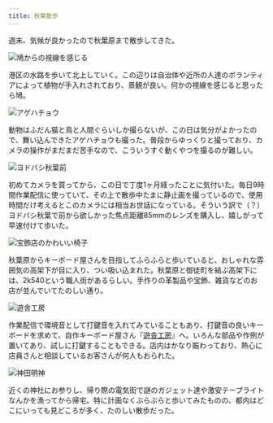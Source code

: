 ```yaml
---
title: 秋葉散歩
---
```

週末、気候が良かったので秋葉原まで散歩してきた。

![](https://lh6.googleusercontent.com/bLoFMYNVso849xRyoz6pQr5OuHKsFM_F1aHqxj3YKDF1r6GWwXvhzZiluq-QxscLvRw-MCDOxSqZ9M480Oj4gJZy5xFbPzl0xrNt0aWuQqI_Bshle7_Z8AnxoiCqS9f9V3UcptqJyJPRxA97wJef3j8 "鳩からの視線を感じる")

港区の水路を歩いて北上していく。この辺りは自治体や近所の人達のボランティアによって植物が手入れされており、景観が良い。何かの視線を感じると思ったら鳩。

![](https://lh3.googleusercontent.com/WALs5oOgGmHZAQsMhWiixHPtvNxc7RiFRxdph36RXm8W1CQ-CoZfVkSo1Q_YhnV86b-tKEkdMxENt2N2sw6AV4xdBagYVToOIgX1BPqgof6dAUc-Ede2lY4azxj2pcpMA-HcWwUuLsG6h0GtINoDciE "アゲハチョウ")

動物はふだん猫と鳥と人間ぐらいしか撮らないが、この日は気分がよかったので、舞い込んできたアゲハチョウも撮った。普段からゆっくりと撮っており、カメラの操作がまだまだ苦手なので、こういうすぐ動くやつを撮るのが難しい。

![](https://lh4.googleusercontent.com/Nq6UNcs5H_8X0ehayMtz9fLAiDAT_33req7F0WJh0-iN_TVeizHfzs1ntRIy_3IHLownOnNuwwzpMG-XIpZdOlvCpcTphOLc-x-5Jpj4IFQLc9z6fdkG-lmtfjVg35jT3Hx-E0vdJ4N8uhWTd017Dzk "ヨドバシ秋葉前")

初めてカメラを買ってから、この日で丁度1ヶ月経ったことに気付いた。毎日9時間作業配信に使っていて、その上で散歩中たまに静止画を撮っているので、使用時間だけ考えるとこのカメラには相当お世話になっている。そういう訳で（？）ヨドバシ秋葉で前から欲しかった焦点距離85mmのレンズを購入し、嬉しがって早速付けて歩いた。

![](https://lh3.googleusercontent.com/qJYqRg4Z2vCp5Qpmu6046hOo_jXxqA8Zs98BkhIgnSjZG1n3yjZuBJgiWn79jnTQ8N6DFvkABiDKCAtVk6BOonyrpsbZgQYxmvwN5_Q4Th6g8bFu4ymX0DhbCbZZG6DJLMCCMbGd-zkNgcS-dag4724 "宝飾店のかわいい椅子")

秋葉原からキーボード屋さんを目指してふらふらと歩いていると、おしゃれな雰囲気の高架下が目に入り、つい吸い込まれた。秋葉原と御徒町を結ぶ高架下には、2k540という職人街があるらしい。手作りの革製品や宝飾、雑貨などのお店が並んでいてたのしい通り。

![](https://lh4.googleusercontent.com/FK6nnlkmDRPvHLqBgQiqSLeDxp9_zrjMMdHQh9Oi2KU5GIabGWO9l5ENMYvPj-1zjpUEfFoyB_XWGtkyHsgSv9ozOGm7LJUHbRf0tMKyAZkaI_bYRNweXtlcRsfqnyyzjqEtIC3ItoFDB3lIIeVkxpM "遊舎工房")

作業配信で環境音として打鍵音を入れてみていることもあり、打鍵音の良いキーボードを求めて、自作キーボード屋さん『[遊舎工房](https://yushakobo.jp/)』へ。いろんな部品や作例が置いてあり、試しに打鍵することもできる。店内はかなり賑わっており、熱心に店員さんと相談しているお客さんが何人もおられた。

![](https://lh3.googleusercontent.com/J-l_-r02CrFXAeqT2nyX7uqiyozK1biKBZk_CdmFnraoRoLs4zNEJ73vVx3i6uLdKzbTnYIu_HkMXHZbO8CoSJvm0Y2P3vDn-YPe0H4MPwBMLclNWcbAXu4RVEUm8NYGdW_odjZQMkgzEHi1hB6lDqs "神田明神")

近くの神社にお参りし、帰り際の電気街で謎のガジェット達や激安テープライトなんかを漁ってから帰宅。特に計画なくぶらぶらと歩いてみたものの、都内はどこにいっても見どころが多く、たのしい散歩だった。
